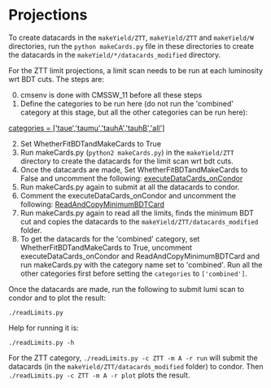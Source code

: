 # Projections

To create datacards in the `makeYield/ZTT`, `makeYield/ZTT` and `makeYield/W` directories, run the `python makeCards.py` file in these directories to create the datacards in the `makeYield/*/datacards_modified` directory.

For the ZTT limit projections, a limit scan needs to be run at each luminosity wrt BDT cuts. The steps are:

0) cmsenv is done with CMSSW_11 before all these steps
1) Define the categories to be run here (do not run the 'combined' category at this stage, but all the other categories can be run here):

[categories = ['taue','taumu','tauhA','tauhB','all']](https://github.com/T3MuAnalysisTools/Projections/blob/cb5efdac12f291e91bc00f29275c390868a90af3/makeYield/ZTT/makeCards.py#L486)

2) Set WhetherFitBDTandMakeCards to True
3) Run makeCards.py (`python2 makeCards.py`) in the `makeYield/ZTT` directory to create the datacards for the limit scan wrt bdt cuts.
4) Once the datacards are made, Set WhetherFitBDTandMakeCards to False and uncomment the following:
[executeDataCards_onCondor](https://github.com/T3MuAnalysisTools/Projections/blob/cb5efdac12f291e91bc00f29275c390868a90af3/makeYield/ZTT/makeCards.py#L537) 
5) Run makeCards.py again to submit at all the datacards to condor.
6) Comment the executeDataCards_onCondor and uncomment the following:
[ReadAndCopyMinimumBDTCard](https://github.com/T3MuAnalysisTools/Projections/blob/cb5efdac12f291e91bc00f29275c390868a90af3/makeYield/ZTT/makeCards.py#L538)
7) Run makeCards.py again to read all the limits, finds the minimum BDT cut and copies the datacards to the `makeYield/ZTT/datacards_modified` folder.
8) To get the datacards for the 'combined' category, set WhetherFitBDTandMakeCards to True, uncomment executeDataCards_onCondor and ReadAndCopyMinimumBDTCard and run makeCards.py with the category name set to 'combined'. Run all the other categories first before setting the `categories` to `['combined']`.

Once the datacards are made, run the following to submit lumi scan to condor and to plot the result:

~~~
./readLimits.py
~~~

Help for running it is:

~~~
./readLimits.py -h
~~~

For the ZTT category, `./readLimits.py -c ZTT -m A -r run` will submit the datacards (in the `makeYield/ZTT/datacards_modified` folder) to condor. Then `./readLimits.py -c ZTT -m A -r plot` plots the result.
